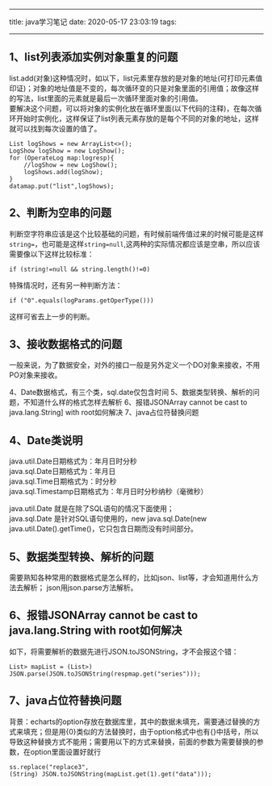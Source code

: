 
---
title: java学习笔记
date: 2020-05-17 23:03:19
tags:

---


## 1、list列表添加实例对象重复的问题
list.add(对象)这种情况时，如以下，list元素里存放的是对象的地址(可打印元素值印证)；对象的地址值是不变的，每次循环变的只是对象里面的引用值；故像这样的写法，list里面的元素就是最后一次循环里面对象的引用值。<br />
要解决这个问题，可以将对象的实例化放在循环里面(以下代码的注释)，在每次循环开始时实例化，这样保证了list列表元素存放的是每个不同的对象的地址，这样就可以找到每次设置的值了。


<pre><code>List<LogShow> logShows = new ArrayList<>();
LogShow logShow = new LogShow();
for (OperateLog map:logresp){
    //logShow = new LogShow();
    logShows.add(logShow);
}
datamap.put("list",logShows);
</code></pre>

## 2、判断为空串的问题
判断空字符串应该是这个比较基础的问题，有时候前端传值过来的时候可能是这样<code>string=</code>，也可能是这样<code>string=null</code>,这两种的实际情况都应该是空串，所以应该需要像以下这样比较标准：
<pre><code>if (string!=null && string.length()!=0)
</code></pre>
特殊情况时，还有另一种判断方法：
<pre><code>if ("0".equals(logParams.getOperType()))
</code></pre>
这样可省去上一步的判断。
## 3、接收数据格式的问题
一般来说，为了数据安全，对外的接口一般是另外定义一个DO对象来接收，不用PO对象来接收。

4、Date数据格式，有三个类，sql.date仅包含时间
5、数据类型转换、解析的问题，不知道什么样的格式怎样去解析
6、报错JSONArray cannot be cast to java.lang.String] with root如何解决
7、java占位符替换问题
## 4、Date类说明
java.util.Date日期格式为：年月日时分秒 <br />
java.sql.Date日期格式为：年月日<br />
java.sql.Time日期格式为：时分秒 <br />
java.sql.Timestamp日期格式为：年月日时分秒纳秒（毫微秒）<br />

java.util.Date 就是在除了SQL语句的情况下面使用；<br />
java.sql.Date 是针对SQL语句使用的，new java.sql.Date(new java.util.Date().getTime()，它只包含日期而没有时间部分。<br />
## 5、数据类型转换、解析的问题
需要熟知各种常用的数据格式是怎么样的，比如json、list等，才会知道用什么方法去解析；
json用json.parse方法解析。
## 6、报错JSONArray cannot be cast to java.lang.String with root如何解决
如下，将需要解析的数据先进行JSON.toJSONString，才不会报这个错：
<pre><code>List<Map<String,Object>> mapList = (List<Map<String,Object>>) JSON.parse(JSON.toJSONString(respmap.get("series")));
</code></pre>
## 7、java占位符替换问题
背景：echarts的option存放在数据库里，其中的数据未填充，需要通过替换的方式来填充；但是用{0}类似的方法替换时，由于option格式中也有{}中括号，所以导致这种替换方式不能用；需要用以下的方式来替换，前面的参数为需要替换的参数，在option里面设置好就行<pre><code>ss.replace("replace3", (String) JSON.toJSONString(mapList.get(1).get("data")));</pre><code>

